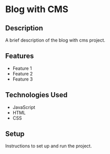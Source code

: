 # Blog with CMS

## Description

A brief description of the blog with cms project.

## Features

- Feature 1
- Feature 2
- Feature 3

## Technologies Used

- JavaScript
- HTML
- CSS

## Setup

Instructions to set up and run the project.
